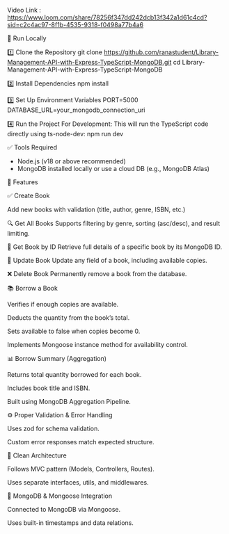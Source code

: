 
Video Link :  https://www.loom.com/share/78256f347dd242dcb13f342a1d61c4cd?sid=c2c4ac97-8f1b-4535-9318-f0498a77b4a6



🚀 Run Locally

1️⃣ Clone the Repository
git clone https://github.com/ranastudent/Library-Management-API-with-Express-TypeScript-MongoDB.git
cd Library-Management-API-with-Express-TypeScript-MongoDB

2️⃣ Install Dependencies
npm install

3️⃣ Set Up Environment Variables
PORT=5000
DATABASE_URL=your_mongodb_connection_uri

4️⃣ Run the Project
For Development:
This will run the TypeScript code directly using ts-node-dev:
npm run dev

✅ Tools Required
* Node.js (v18 or above recommended)
* MongoDB installed locally or use a cloud DB (e.g., MongoDB Atlas)

📌 Features

✅ Create Book

Add new books with validation (title, author, genre, ISBN, etc.)

🔍 Get All Books
Supports filtering by genre, sorting (asc/desc), and result limiting.

📄 Get Book by ID
Retrieve full details of a specific book by its MongoDB ID.

📝 Update Book
Update any field of a book, including available copies.

❌ Delete Book
Permanently remove a book from the database.

📚 Borrow a Book

Verifies if enough copies are available.

Deducts the quantity from the book’s total.

Sets available to false when copies become 0.

Implements Mongoose instance method for availability control.

📊 Borrow Summary (Aggregation)

Returns total quantity borrowed for each book.

Includes book title and ISBN.

Built using MongoDB Aggregation Pipeline.

⚙️ Proper Validation & Error Handling

Uses zod for schema validation.

Custom error responses match expected structure.

🧩 Clean Architecture

Follows MVC pattern (Models, Controllers, Routes).

Uses separate interfaces, utils, and middlewares.

🌱 MongoDB & Mongoose Integration

Connected to MongoDB via Mongoose.

Uses built-in timestamps and data relations.

